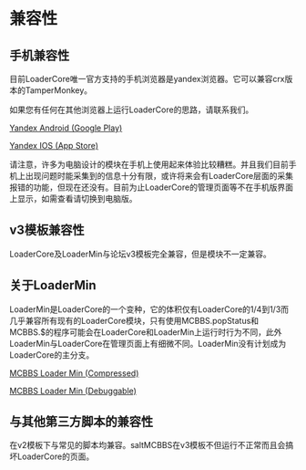 # 兼容性
## 手机兼容性

目前LoaderCore唯一官方支持的手机浏览器是yandex浏览器。它可以兼容crx版本的TamperMonkey。

如果您有任何在其他浏览器上运行LoaderCore的思路，请联系我们。

[Yandex Android (Google Play)](https://play.google.com/store/apps/details?id=com.yandex.browser&referrer=promopage)

[Yandex IOS (App Store)](https://itunes.apple.com/ru/app/yandex.browser-for-iphone/id483693909)

请注意，许多为电脑设计的模块在手机上使用起来体验比较糟糕。并且我们目前手机上出现问题时能采集到的信息十分有限，或许将来会有LoaderCore层面的采集报错的功能，但现在还没有。目前为止LoaderCore的管理页面等不在手机版界面上显示，如需查看请切换到电脑版。

## v3模板兼容性

LoaderCore及LoaderMin与论坛v3模板完全兼容，但是模块不一定兼容。

## 关于LoaderMin

LoaderMin是LoaderCore的一个变种，它的体积仅有LoaderCore的1/4到1/3而几乎兼容所有现有的LoaderCore模块，只有使用MCBBS.popStatus和MCBBS.$的程序可能会在LoaderCore和LoaderMin上运行时行为不同，此外LoaderMin与LoaderCore在管理页面上有细微不同。LoaderMin没有计划成为LoaderCore的主分支。

[MCBBS Loader Min (Compressed)](https://gitee.com/CaveNightingale/MCBBS-Loader-Core/raw/min/dist/nightly.bundle.prod.user.js)

[MCBBS Loader Min (Debuggable)](https://gitee.com/CaveNightingale/MCBBS-Loader-Core/raw/min/dist/nightly.bundle.dev.user.js)

## 与其他第三方脚本的兼容性

在v2模板下与常见的脚本均兼容。saltMCBBS在v3模板不但运行不正常而且会搞坏LoaderCore的页面。